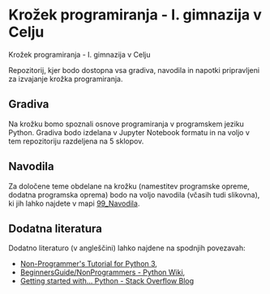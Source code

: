 # Krožek programiranja - I. gimnazija v Celju

Krožek programiranja - I. gimnazija v Celju

Repozitorij, kjer bodo dostopna vsa gradiva, navodila in napotki pripravljeni za izvajanje krožka programiranja.

## Gradiva

Na krožku bomo spoznali osnove programiranja v programskem jeziku Python.
Gradiva bodo izdelana v Jupyter Notebook formatu in na voljo v tem repozitoriju razdeljena na 5 sklopov.

## Navodila

Za določene teme obdelane na krožku (namestitev programske opreme, dodatna programska oprema) bodo na voljo navodila (včasih tudi slikovna), ki jih lahko najdete v mapi [99_Navodila](./99_Navodila).

## Dodatna literatura

Dodatno literaturo (v angleščini) lahko najdene na spodnjih povezavah:

* [Non-Programmer's Tutorial for Python 3](https://en.wikibooks.org/wiki/Non-Programmer%27s_Tutorial_for_Python_3),
* [BeginnersGuide/NonProgrammers - Python Wiki](https://wiki.python.org/moin/BeginnersGuide/NonProgrammers),
* [Getting started with... Python - Stack Overflow Blog](https://stackoverflow.blog/2021/07/14/getting-started-with-python/)
